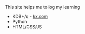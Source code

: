 
This site helps me to log my learning

-  KDB+/q - [kx.com](kdb-q/atom-lists/atom.md)
-  Python
-  HTML/CSS/JS